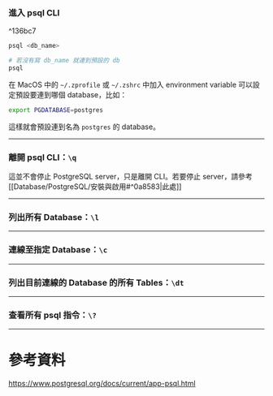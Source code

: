 ### 進入 psql CLI

^136bc7

```bash
psql <db_name>

# 若沒有寫 db_name 就連到預設的 db
psql
```

在 MacOS 中的 `~/.zprofile` 或 `~/.zshrc` 中加入 environment variable 可以設定預設要連到哪個 database，比如：

```bash
export PGDATABASE=postgres
```

這樣就會預設連到名為 `postgres` 的 database。

---

### 離開 psql CLI：`\q`

這並不會停止 PostgreSQL server，只是離開 CLI。若要停止 server，請參考 [[Database/PostgreSQL/安裝與啟用#^0a8583|此處]]

---

### 列出所有 Database：`\l`

---

### 連線至指定 Database：`\c`

---

### 列出目前連線的 Database 的所有 Tables：`\dt`

---

### 查看所有 psql 指令：`\?`

---

# 參考資料

<https://www.postgresql.org/docs/current/app-psql.html>
